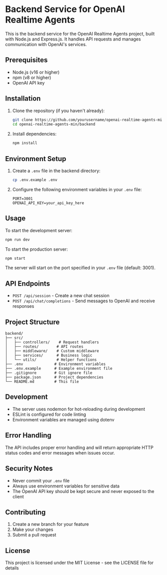 # Backend Service for OpenAI Realtime Agents

This is the backend service for the OpenAI Realtime Agents project, built with Node.js and Express.js. It handles API requests and manages communication with OpenAI's services.

## Prerequisites

- Node.js (v16 or higher)
- npm (v8 or higher)
- OpenAI API key

## Installation

1. Clone the repository (if you haven't already):
   ```bash
   git clone https://github.com/yourusername/openai-realtime-agents-min.git
   cd openai-realtime-agents-min/backend
   ```

2. Install dependencies:
   ```bash
   npm install
   ```

## Environment Setup

1. Create a `.env` file in the backend directory:
   ```bash
   cp .env.example .env
   ```

2. Configure the following environment variables in your `.env` file:
   ```
   PORT=3001
   OPENAI_API_KEY=your_api_key_here
   ```

## Usage

To start the development server:

```bash
npm run dev
```

To start the production server:

```bash
npm start
```

The server will start on the port specified in your `.env` file (default: 3001).

## API Endpoints

- `POST /api/session` - Create a new chat session
- `POST /api/chat/completions` - Send messages to OpenAI and receive responses

## Project Structure

```
backend/
├── src/
│   ├── controllers/    # Request handlers
│   ├── routes/        # API routes
│   ├── middleware/    # Custom middleware
│   ├── services/      # Business logic
│   └── utils/         # Helper functions
├── .env              # Environment variables
├── .env.example      # Example environment file
├── .gitignore        # Git ignore file
├── package.json      # Project dependencies
└── README.md         # This file
```

## Development

- The server uses nodemon for hot-reloading during development
- ESLint is configured for code linting
- Environment variables are managed using dotenv

## Error Handling

The API includes proper error handling and will return appropriate HTTP status codes and error messages when issues occur.

## Security Notes

- Never commit your `.env` file
- Always use environment variables for sensitive data
- The OpenAI API key should be kept secure and never exposed to the client

## Contributing

1. Create a new branch for your feature
2. Make your changes
3. Submit a pull request

## License

This project is licensed under the MIT License - see the LICENSE file for details